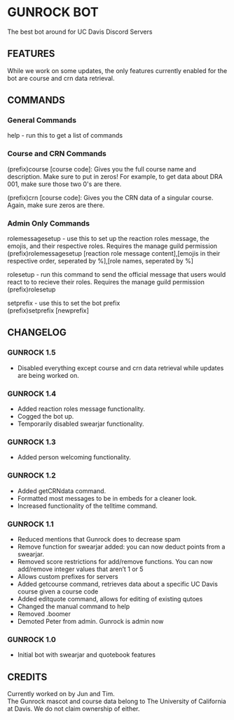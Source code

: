 # GUNROCK BOT
The best bot around for UC Davis Discord Servers

## FEATURES

While we work on some updates, the only features currently enabled for the bot are course and crn data retrieval.

## COMMANDS

### General Commands

help - run this to get a list of commands

### Course and CRN Commands

(prefix)course [course code]: Gives you the full course name and description. Make sure to put in zeros! For example, to get data about DRA 001, make sure those two 0's are there.

(prefix)crn [course code]: Gives you the CRN data of a singular course. Again, make sure zeros are there.

### Admin Only Commands

rolemessagesetup - use this to set up the reaction roles message, the emojis, and their respective roles. Requires the manage guild permission  
(prefix)rolemessagesetup [reaction role message content],[emojis in their respective order, seperated by %],[role names, seperated by %]  
  
rolesetup - run this command to send the official message that users would react to to recieve their roles. Requires the manage guild permission  
(prefix)rolesetup  
  
setprefix - use this to set the bot prefix  
(prefix)setprefix [newprefix]  

## CHANGELOG

### GUNROCK 1.5

- Disabled everything except course and crn data retrieval while updates are being worked on.

### GUNROCK 1.4

- Added reaction roles message functionality.
- Cogged the bot up.
- Temporarily disabled swearjar functionality.

### GUNROCK 1.3

- Added person welcoming functionality.

### GUNROCK 1.2

- Added getCRNdata command.
- Formatted most messages to be in embeds for a cleaner look.
- Increased functionality of the telltime command.

### GUNROCK 1.1

- Reduced mentions that Gunrock does to decrease spam
- Remove function for swearjar added:  you can now deduct points from a swearjar.
- Removed score restrictions for add/remove functions. You can now add/remove integer values that aren’t 1 or 5
- Allows custom prefixes for servers
- Added getcourse command, retrieves data about a specific UC Davis course given a course code
- Added editquote command, allows for editing of existing qutoes
- Changed the manual command to help
- Removed .boomer
- Demoted Peter from admin. Gunrock is admin now

### GUNROCK 1.0

- Initial bot with swearjar and quotebook features

## CREDITS

Currently worked on by Jun and Tim.  
The Gunrock mascot and course data belong to The University of California at Davis. We do not claim ownership of either.  
